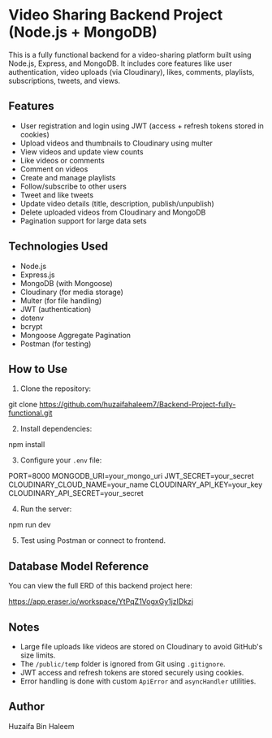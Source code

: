 # Video Sharing Backend Project (Node.js + MongoDB)

This is a fully functional backend for a video-sharing platform built using Node.js, Express, and MongoDB. It includes core features like user authentication, video uploads (via Cloudinary), likes, comments, playlists, subscriptions, tweets, and views.

## Features

- User registration and login using JWT (access + refresh tokens stored in cookies)
- Upload videos and thumbnails to Cloudinary using multer
- View videos and update view counts
- Like videos or comments
- Comment on videos
- Create and manage playlists
- Follow/subscribe to other users
- Tweet and like tweets
- Update video details (title, description, publish/unpublish)
- Delete uploaded videos from Cloudinary and MongoDB
- Pagination support for large data sets

## Technologies Used

- Node.js
- Express.js
- MongoDB (with Mongoose)
- Cloudinary (for media storage)
- Multer (for file handling)
- JWT (authentication)
- dotenv
- bcrypt
- Mongoose Aggregate Pagination
- Postman (for testing)


## How to Use

1. Clone the repository:

git clone https://github.com/huzaifahaleem7/Backend-Project-fully-functional.git

2. Install dependencies:

npm install


3. Configure your `.env` file:

PORT=8000
MONGODB_URI=your_mongo_uri
JWT_SECRET=your_secret
CLOUDINARY_CLOUD_NAME=your_name
CLOUDINARY_API_KEY=your_key
CLOUDINARY_API_SECRET=your_secret

4. Run the server:

npm run dev

5. Test using Postman or connect to frontend.

## Database Model Reference

You can view the full ERD of this backend project here:

https://app.eraser.io/workspace/YtPqZ1VogxGy1jzIDkzj

## Notes

- Large file uploads like videos are stored on Cloudinary to avoid GitHub's size limits.
- The `/public/temp` folder is ignored from Git using `.gitignore`.
- JWT access and refresh tokens are stored securely using cookies.
- Error handling is done with custom `ApiError` and `asyncHandler` utilities.

## Author

Huzaifa Bin Haleem



